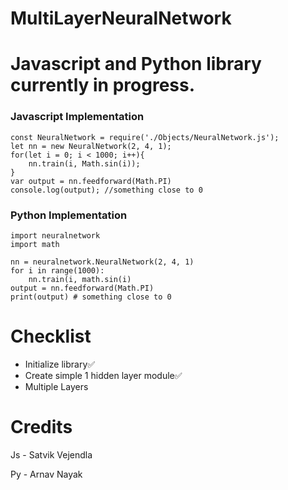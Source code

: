 # MultiLayerNeuralNetwork

# Javascript and Python library currently in progress.


### Javascript Implementation



```
const NeuralNetwork = require('./Objects/NeuralNetwork.js');
let nn = new NeuralNetwork(2, 4, 1);
for(let i = 0; i < 1000; i++){
    nn.train(i, Math.sin(i));
}
var output = nn.feedforward(Math.PI)
console.log(output); //something close to 0
```


### Python Implementation


```
import neuralnetwork
import math

nn = neuralnetwork.NeuralNetwork(2, 4, 1)
for i in range(1000):
    nn.train(i, math.sin(i)
output = nn.feedforward(Math.PI)
print(output) # something close to 0
```


# Checklist

- Initialize library✅
- Create simple 1 hidden layer module✅
- Multiple Layers

# Credits

Js - Satvik Vejendla

Py - Arnav Nayak

